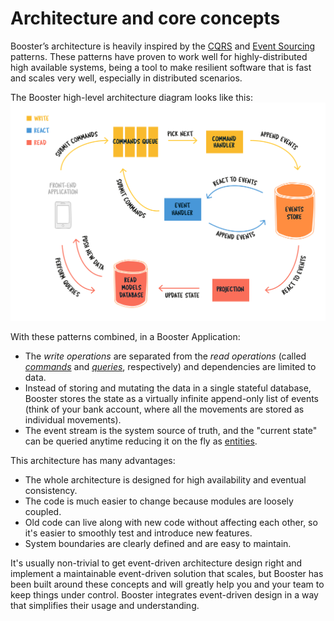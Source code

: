 # Architecture and core concepts

Booster’s architecture is heavily inspired by the [CQRS](https://www.martinfowler.com/bliki/CQRS.html) and [Event Sourcing](https://martinfowler.com/eaaDev/EventSourcing.html) patterns.
These patterns have proven to work well for highly-distributed high available systems, being a tool to make resilient
software that is fast and scales very well, especially in distributed scenarios.

The Booster high-level architecture diagram looks like this:
![Booster architecture](../images/booster-arch.png)

With these patterns combined, in a Booster Application:

- The _write operations_ are separated from the _read operations_ (called [_commands_](#commands-and-command-handlers-the-write-pipeline) and [_queries_](#read-models-the-read-pipeline), respectively) and dependencies are limited to data.
- Instead of storing and mutating the data in a single stateful database, Booster stores the state as a virtually infinite append-only list of events (think of your bank account, where all the movements are stored as individual movements).
- The event stream is the system source of truth, and the "current state" can be queried anytime reducing it on the fly as [entities](#entities).

This architecture has many advantages:

- The whole architecture is designed for high availability and eventual consistency.
- The code is much easier to change because modules are loosely coupled.
- Old code can live along with new code without affecting each other, so it's easier to smoothly test and introduce new features.
- System boundaries are clearly defined and are easy to maintain.

It's usually non-trivial to get event-driven architecture design right and implement a maintainable event-driven solution that scales, but Booster has been built around these concepts and will greatly help you and your team to keep things under control. Booster integrates event-driven design in a way that simplifies their usage and understanding.
